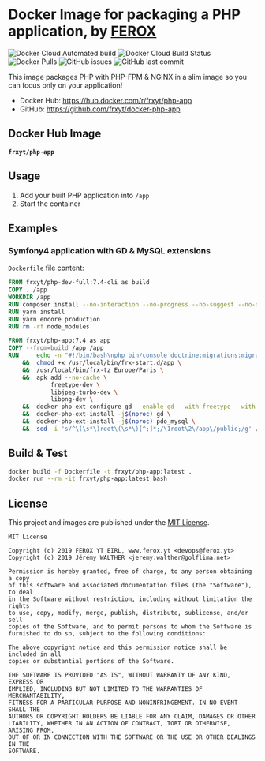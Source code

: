 # Docker Image for packaging a PHP application, by [FEROX](https://ferox.yt)

![Docker Cloud Automated build](https://img.shields.io/docker/cloud/automated/frxyt/php-app.svg)
![Docker Cloud Build Status](https://img.shields.io/docker/cloud/build/frxyt/php-app.svg)
![Docker Pulls](https://img.shields.io/docker/pulls/frxyt/php-app.svg)
![GitHub issues](https://img.shields.io/github/issues/frxyt/docker-php-app.svg)
![GitHub last commit](https://img.shields.io/github/last-commit/frxyt/docker-php-app.svg)

This image packages PHP with PHP-FPM & NGINX in a slim image so you can focus only on your application!

* Docker Hub: https://hub.docker.com/r/frxyt/php-app
* GitHub: https://github.com/frxyt/docker-php-app

## Docker Hub Image

**`frxyt/php-app`**

## Usage

1. Add your built PHP application into `/app`
1. Start the container

## Examples

### Symfony4 application with GD & MySQL extensions

`Dockerfile` file content:

```Dockerfile
FROM frxyt/php-dev-full:7.4-cli as build
COPY . /app
WORKDIR /app
RUN composer install --no-interaction --no-progress --no-suggest --no-dev --optimize-autoloader
RUN yarn install
RUN yarn encore production
RUN rm -rf node_modules

FROM frxyt/php-app:7.4 as app
COPY --from=build /app /app
RUN     echo -n "#!/bin/bash\nphp bin/console doctrine:migrations:migrate -n" > /usr/local/bin/frx-start.d/app \
    &&  chmod +x /usr/local/bin/frx-start.d/app \
    &&  /usr/local/bin/frx-tz Europe/Paris \
    &&  apk add --no-cache \
            freetype-dev \
            libjpeg-turbo-dev \
            libpng-dev \
    &&  docker-php-ext-configure gd --enable-gd --with-freetype --with-jpeg \
    &&  docker-php-ext-install -j$(nproc) gd \
    &&  docker-php-ext-install -j$(nproc) pdo_mysql \
    &&  sed -i 's/^\(\s*\)root\(\s*\)[^;]*;/\1root\2\/app\/public;/g' /etc/nginx/conf.d/default.conf
```

## Build & Test

```sh
docker build -f Dockerfile -t frxyt/php-app:latest .
docker run --rm -it frxyt/php-app:latest bash
```

## License

This project and images are published under the [MIT License](LICENSE).

```
MIT License

Copyright (c) 2019 FEROX YT EIRL, www.ferox.yt <devops@ferox.yt>
Copyright (c) 2019 Jérémy WALTHER <jeremy.walther@golflima.net>

Permission is hereby granted, free of charge, to any person obtaining a copy
of this software and associated documentation files (the "Software"), to deal
in the Software without restriction, including without limitation the rights
to use, copy, modify, merge, publish, distribute, sublicense, and/or sell
copies of the Software, and to permit persons to whom the Software is
furnished to do so, subject to the following conditions:

The above copyright notice and this permission notice shall be included in all
copies or substantial portions of the Software.

THE SOFTWARE IS PROVIDED "AS IS", WITHOUT WARRANTY OF ANY KIND, EXPRESS OR
IMPLIED, INCLUDING BUT NOT LIMITED TO THE WARRANTIES OF MERCHANTABILITY,
FITNESS FOR A PARTICULAR PURPOSE AND NONINFRINGEMENT. IN NO EVENT SHALL THE
AUTHORS OR COPYRIGHT HOLDERS BE LIABLE FOR ANY CLAIM, DAMAGES OR OTHER
LIABILITY, WHETHER IN AN ACTION OF CONTRACT, TORT OR OTHERWISE, ARISING FROM,
OUT OF OR IN CONNECTION WITH THE SOFTWARE OR THE USE OR OTHER DEALINGS IN THE
SOFTWARE.
```